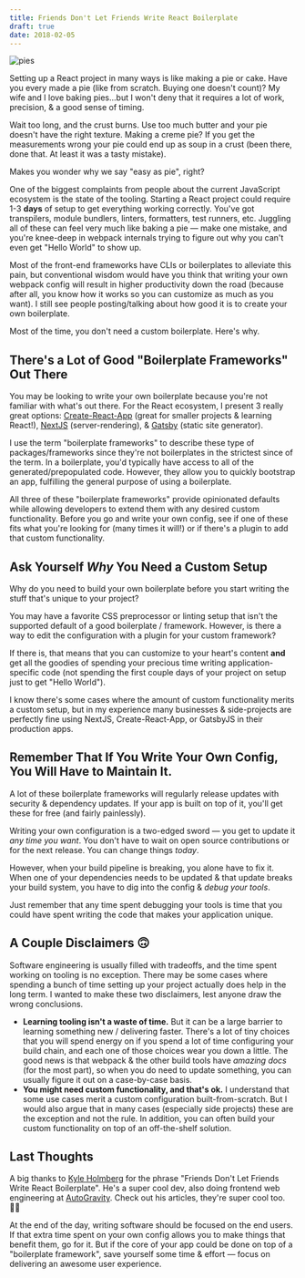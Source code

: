 ```yaml
---
title: Friends Don't Let Friends Write React Boilerplate
draft: true
date: 2018-02-05
---
```


![pies](https://res.cloudinary.com/da2iq7dge/image/upload/v1518072886/pies_rouehe.jpg)

Setting up a React project in many ways is like making a pie or cake. Have you every made a pie (like from scratch. Buying one doesn't count)? My wife and I love baking pies...but I won't deny that it requires a lot of work, precision, & a good sense of timing. 

Wait too long, and the crust burns. Use too much butter and your pie doesn't have the right texture. Making a creme pie? If you get the measurements wrong your pie could end up as soup in a crust (been there, done that. At least it was a tasty mistake).

Makes you wonder why we say "easy as pie", right?

One of the biggest complaints from people about the current JavaScript ecosystem is the state of the tooling. Starting a React project could require 1-3 **days** of setup to get everything working correctly. You've got transpilers, module bundlers, linters, formatters, test runners, etc. Juggling all of these can feel very much like baking a pie &mdash; make one mistake, and you're knee-deep in webpack internals trying to figure out why you can't even get "Hello World" to show up.

Most of the front-end frameworks have CLIs or boilerplates to alleviate this pain, but conventional wisdom would have you think that writing your own webpack config will result in higher productivity down the road (because after all, you know how it works so you can customize as much as you want). I still see people posting/talking about how good it is to create your own boilerplate.

Most of the time, you don't need a custom boilerplate. Here's why.

## There's a Lot of Good "Boilerplate Frameworks" Out There

You may be looking to write your own boilerplate because you're not familiar with what's out there. For the React ecosystem, I present 3 really great options: [Create-React-App](https://github.com/facebook/create-react-app) (great for smaller projects & learning React!), [NextJS](https://github.com/zeit/next.js/) (server-rendering), & [Gatsby](https://www.gatsbyjs.org/docs/) (static site generator).

I use the term "boilerplate frameworks" to describe these type of packages/frameworks since they're not boilerplates in the strictest since of the term. In a boilerplate, you'd typically have access to all of the generated/prepopulated code. However, they allow you to quickly bootstrap an app, fulfilling the general purpose of using a boilerplate.

All three of these "boilerplate frameworks" provide opinionated defaults while allowing developers to extend them with any desired custom functionality. Before you go and write your own config, see if one of these fits what you're looking for (many times it will!) or if there's a plugin to add that custom functionality.

## Ask Yourself _Why_ You Need a Custom Setup

Why do you need to build your own boilerplate before you start writing the stuff that's unique to your project?

You may have a favorite CSS preprocessor or linting setup that isn't the supported default of a good boilerplate / framework. However, is there a way to edit the configuration with a plugin for your custom framework?

If there is, that means that you can customize to your heart's content **and** get all the goodies of spending your precious time writing application-specific code (not spending the first couple days of your project on setup just to get "Hello World").

I know there's some cases where the amount of custom functionality merits a custom setup, but in my experience many businesses & side-projects are perfectly fine using NextJS, Create-React-App, or GatsbyJS in their production apps.

## Remember That If You Write Your Own Config, You Will Have to Maintain It.

A lot of these boilerplate frameworks will regularly release updates with security & dependency updates. If your app is built on top of it, you'll get these for free (and fairly painlessly).

Writing your own configuration is a two-edged sword &mdash; you get to update it _any time you want_. You don't have to wait on open source contributions or for the next release. You can change things _today_. 

However, when your build pipeline is breaking, you alone have to fix it. When one of your dependencies needs to be updated & that update breaks your build system, you have to dig into the config & _debug your tools_.

Just remember that any time spent debugging your tools is time that you could have spent writing the code that makes your application unique. 

## A Couple Disclaimers 🙃

Software engineering is usually filled with tradeoffs, and the time spent working on tooling is no exception. There may be some cases where spending a bunch of time setting up your project actually does help in the long term. I wanted to make these two disclaimers, lest anyone draw the wrong conclusions.

- **Learning tooling isn't a waste of time.** But it can be a large barrier to learning something new / delivering faster. There's a lot of tiny choices that you will spend energy on if you spend a lot of time configuring your build chain, and each one of those choices wear you down a little. The good news is that webpack & the other build tools have _amazing docs_ (for the most part), so when you do need to update something, you can usually figure it out on a case-by-case basis.
- **You might need custom functionality, and that's ok.** I understand that some use cases merit a custom configuration built-from-scratch. But I would also argue that in many cases (especially side projects) these are the exception and not the rule. In addition, you can often build your custom functionality on top of an off-the-shelf solution.


## Last Thoughts

A big thanks to [Kyle Holmberg](https://medium.com/@kylemh) for the phrase "Friends Don't Let Friends Write React Boilerplate". He's a super cool dev, also doing frontend web engineering at [AutoGravity](https://www.autogravity.com). Check out his articles, they're super cool too. 👌🏻

At the end of the day, writing software should be focused on the end users. If that extra time spent on your own config allows you to make things that benefit them, go for it. But if the core of your app could be done on top of a "boilerplate framework", save yourself some time & effort &mdash; focus on delivering an awesome user experience.
